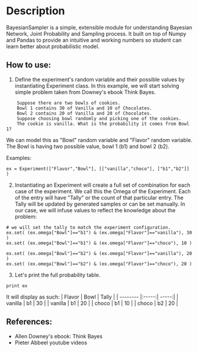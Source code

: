 # Description
BayesianSampler is a simple, extensible module for understanding Bayesian Network, Joint Probability and Sampling process.
It built on top of Numpy and Pandas to provide an intuitive and working numbers so student can learn better about probabilistic model.

## How to use:
1. Define the experiment's random variable and their possible values by instantiating Experiment class.
In this example, we will start solving simple problem taken from Downey's ebook Think Bayes.

```
    Suppose there are two bowls of cookies.
    Bowl 1 contains 30 of Vanilla and 10 of Chocolates.
    Bowl 2 contains 20 of Vanilla and 20 of Chocolates.
    Suppose choosing bowl randomly and picking one of the cookies. 
    The cookie is vanilla. What is the probability it comes from Bowl 1?
```
We can model this as "Bowl" random variable and "Flavor" random variable. The Bowl is having two possible value, bowl 1 (b1) and bowl 2 (b2).

Examples:
```
ex = Experiment(["Flavor","Bowl"], [["vanilla","choco"], ["b1","b2"]] )
```

2. Instantiating an Experiment will create a full set of combination for each case of the experiment. We call this the Omega of the Experiment. Each of the entry will have "Tally" or the count of that particular entry. The Tally will be updated by generated samples or can be set manually. In our case, we will infuse values to reflect the knowledge about the problem:
```
# we will set the tally to match the experiment configuration.
ex.set( (ex.omega["Bowl"]=="b1") & (ex.omega["Flavor"]=="vanilla"), 30 )
ex.set( (ex.omega["Bowl"]=="b1") & (ex.omega["Flavor"]=="choco"), 10 )

ex.set( (ex.omega["Bowl"]=="b2") & (ex.omega["Flavor"]=="vanilla"), 20 )
ex.set( (ex.omega["Bowl"]=="b2") & (ex.omega["Flavor"]=="choco"), 20 )
```
3. Let's print the full probability table.

```
print ex
```
It will display as such:
| Flavor   | Bowl  | Tally |
| -------- |:-----:| -----:|
| vanilla  | b1    | 30    |
| vanilla  | b1    | 20    |
| choco    | b1    | 10    |
| choco    | b2    | 20    |


## References:

 - Allen Downey's ebook: Think Bayes
 - Pieter Abbeel youtube videos
